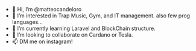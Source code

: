 - 👋 Hi, I’m @matteocandeloro
- 👀 I’m interested in Trap Music, Gym, and IT management. also few prog languages...
- 🌱 I’m currently learning Laravel and BlockChain structure.
- 💞️ I’m looking to collaborate on Cardano or Tesla.
- 📫 DM me on instagram!

<!---
matteocandeloro/matteocandeloro is a ✨ special ✨ repository because its `README.md` (this file) appears on your GitHub profile.
You can click the Preview link to take a look at your changes.
--->
